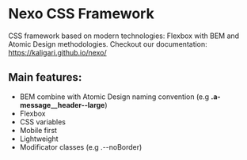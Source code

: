 
# Nexo CSS Framework
CSS framework based on modern technologies: Flexbox with BEM and Atomic Design methodologies.
Checkout our documentation: https://kaligari.github.io/nexo/

## Main features:

- BEM combine with Atomic Design naming convention
(e.g **.a-message__header--large**)
- Flexbox
- CSS variables
- Mobile first
- Lightweight
- Modificator classes (e.g .--noBorder)

